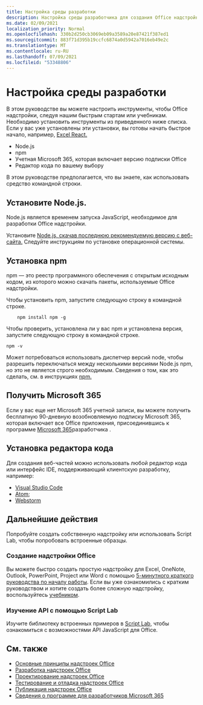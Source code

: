 ```yaml
---
title: Настройка среды разработки
description: Настройка среды разработчика для создания Office надстройки.
ms.date: 02/09/2021
localization_priority: Normal
ms.openlocfilehash: 330b2d250cb3069eb09a3589a20e87421f387ed1
ms.sourcegitcommit: 883f71d395b19ccfc6874a0d5942a7016eb49e2c
ms.translationtype: MT
ms.contentlocale: ru-RU
ms.lasthandoff: 07/09/2021
ms.locfileid: "53348806"
---
```

# <a name="set-up-your-development-environment"></a>Настройка среды разработки

В этом руководстве вы можете настроить инструменты, чтобы Office надстройки, следуя нашим быстрым стартам или учебникам. Необходимо установить инструменты из приведенного ниже списка. Если у вас уже установлены эти установки, вы готовы начать быстрое начало, например, [Excel React.](../quickstarts/excel-quickstart-react.md)

- Node.js
- npm
- Учетная Microsoft 365, которая включает версию подписки Office
- Редактор кода по вашему выбору

В этом руководстве предполагается, что вы знаете, как использовать средство командной строки.

## <a name="install-nodejs"></a>Установите Node.js.

Node.js является временем запуска JavaScript, необходимое для разработки Office надстройки.

Установите [Node.js, скачав последнюю рекомендуемую версию с веб-сайта.](https://nodejs.org) Следуйте инструкциям по установке операционной системы.

## <a name="install-npm"></a>Установка npm

npm — это реестр программного обеспечения с открытым исходным кодом, из которого можно скачать пакеты, используемые Office надстройки.

Чтобы установить npm, запустите следующую строку в командной строке.

```command&nbsp;line
    npm install npm -g
```

Чтобы проверить, установлена ли у вас npm и установлена версия, запустите следующую строку в командной строке.

```command&nbsp;line
npm -v
```

Может потребоваться использовать диспетчер версий node, чтобы разрешить переключаться между несколькими версиями Node.js npm, но это не является строго необходимым. Сведения о том, как это сделать, см. в инструкциях [npm.](https://docs.npmjs.com/downloading-and-installing-node-js-and-npm)

## <a name="get-microsoft-365"></a>Получить Microsoft 365

Если у вас еще нет Microsoft 365 учетной записи, вы можете получить бесплатную 90-дневную возобновляемую подписку Microsoft 365, которая включает все Office приложения, присоединившись к программе [Microsoft 365](https://developer.microsoft.com/office/dev-program)разработчика .

## <a name="install-a-code-editor"></a>Установка редактора кода

Для создания веб-частей можно использовать любой редактор кода или интерфейс IDE, поддерживающий клиентскую разработку, например:

- [Visual Studio Code](https://code.visualstudio.com/)
- [Atom](https://atom.io);
- [Webstorm](https://www.jetbrains.com/webstorm)

## <a name="next-steps"></a>Дальнейшие действия

Попробуйте создать собственную надстройку или использовать Script Lab, чтобы попробовать встроенные образцы.

### <a name="create-an-office-add-in"></a>Создание надстройки Office

Вы можете быстро создать простую надстройку для Excel, OneNote, Outlook, PowerPoint, Project или Word с помощью [5-минутного краткого руководства по началу работы](../index.yml). Если вы уже ознакомились с кратким руководством и хотите создать более сложную надстройку, воспользуйтесь [учебником](../index.yml).

### <a name="explore-the-apis-with-script-lab"></a>Изучение API с помощью Script Lab

Изучите библиотеку встроенных примеров в [Script Lab](explore-with-script-lab.md), чтобы ознакомиться с возможностями API JavaScript для Office.

## <a name="see-also"></a>См. также

- [Основные принципы надстроек Office](../overview/core-concepts-office-add-ins.md)
- [Разработка надстроек Office](../develop/develop-overview.md)
- [Проектирование надстроек Office](../design/add-in-design.md)
- [Тестирование и отладка надстроек Office](../testing/test-debug-office-add-ins.md)
- [Публикация надстроек Office](../publish/publish.md)
- [Сведения о программе для разработчиков Microsoft 365](https://developer.microsoft.com/microsoft-365/dev-program)